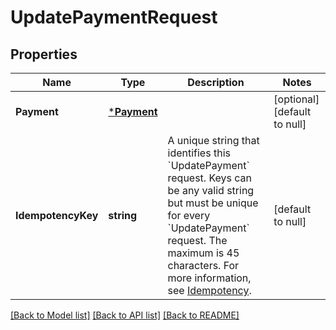 # UpdatePaymentRequest

## Properties
Name | Type | Description | Notes
------------ | ------------- | ------------- | -------------
**Payment** | [***Payment**](Payment.md) |  | [optional] [default to null]
**IdempotencyKey** | **string** | A unique string that identifies this &#x60;UpdatePayment&#x60; request. Keys can be any valid string but must be unique for every &#x60;UpdatePayment&#x60; request.  The maximum is 45 characters.  For more information, see [Idempotency](https://developer.squareup.com/docs/basics/api101/idempotency). | [default to null]

[[Back to Model list]](../README.md#documentation-for-models) [[Back to API list]](../README.md#documentation-for-api-endpoints) [[Back to README]](../README.md)


